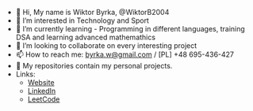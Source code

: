 - 👋 Hi, My name is Wiktor Byrka, @WiktorB2004
- 👀 I’m interested in Technology and Sport
- 🌱 I’m currently learning - Programming in different languages, training DSA and learning advanced mathemathics
- 💞️ I’m looking to collaborate on every interesting project
- 📫 How to reach me: byrka.w@gmail.com / [PL] +48 695-436-427
- 📁 My repositories contain my personal projects.
- Links:
  - [Website](https://wiktority.pl)
  - [LinkedIn](https://www.linkedin.com/in/wiktor-byrka-b30576204/)
  - [LeetCode](https://leetcode.com/WiktorB2004/)
